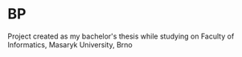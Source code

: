 # BP

Project created as my bachelor's thesis while studying on Faculty of Informatics, Masaryk University, Brno
